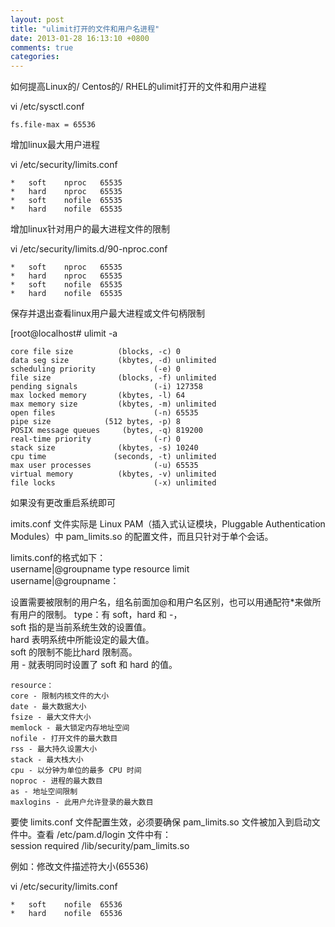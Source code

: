 ```yaml
---
layout: post
title: "ulimit打开的文件和用户名进程"
date: 2013-01-28 16:13:10 +0800
comments: true
categories: 
---
```


如何提高Linux的/ Centos的/ RHEL的ulimit打开的文件和用户进程
<!-- more -->
vi /etc/sysctl.conf

	fs.file-max = 65536

增加linux最大用户进程

vi /etc/security/limits.conf

	*	soft	nproc	65535
	*	hard	nproc	65535
	*	soft	nofile	65535
	*	hard	nofile	65535
增加linux针对用户的最大进程文件的限制

vi /etc/security/limits.d/90-nproc.conf

	*	soft	nproc	65535
	*	hard	nproc	65535
	*	soft	nofile	65535
	*	hard	nofile	65535

保存并退出查看linux用户最大进程或文件句柄限制

[root@localhost# ulimit -a

	core file size          (blocks, -c) 0
	data seg size           (kbytes, -d) unlimited
	scheduling priority             (-e) 0
	file size               (blocks, -f) unlimited
	pending signals                 (-i) 127358
	max locked memory       (kbytes, -l) 64
	max memory size         (kbytes, -m) unlimited
	open files                      (-n) 65535
	pipe size            (512 bytes, -p) 8
	POSIX message queues     (bytes, -q) 819200
	real-time priority              (-r) 0
	stack size              (kbytes, -s) 10240
	cpu time               (seconds, -t) unlimited
	max user processes              (-u) 65535
	virtual memory          (kbytes, -v) unlimited
	file locks                      (-x) unlimited


如果没有更改重启系统即可

imits.conf 文件实际是 Linux PAM（插入式认证模块，Pluggable Authentication Modules）中 pam\_limits.so 的配置文件，而且只针对于单个会话。  

limits.conf的格式如下：  
username|@groupname type resource limit  
username|@groupname：  

设置需要被限制的用户名，组名前面加@和用户名区别，也可以用通配符\*来做所有用户的限制。
type：有 soft，hard 和 -，  
soft 指的是当前系统生效的设置值。  
hard 表明系统中所能设定的最大值。  
soft 的限制不能比hard 限制高。  
用 - 就表明同时设置了 soft 和 hard 的值。  

	resource：
	core - 限制内核文件的大小
	date - 最大数据大小
	fsize - 最大文件大小
	memlock - 最大锁定内存地址空间
	nofile - 打开文件的最大数目
	rss - 最大持久设置大小
	stack - 最大栈大小
	cpu - 以分钟为单位的最多 CPU 时间
	noproc - 进程的最大数目
	as - 地址空间限制
	maxlogins - 此用户允许登录的最大数目

要使 limits.conf 文件配置生效，必须要确保 pam\_limits.so 文件被加入到启动文件中。查看 /etc/pam.d/login 文件中有：  
session required /lib/security/pam\_limits.so  
 
例如：修改文件描述符大小(65536)  

vi  /etc/security/limits.conf

	*	soft	nofile	65536  
	*	hard	nofile	65536


